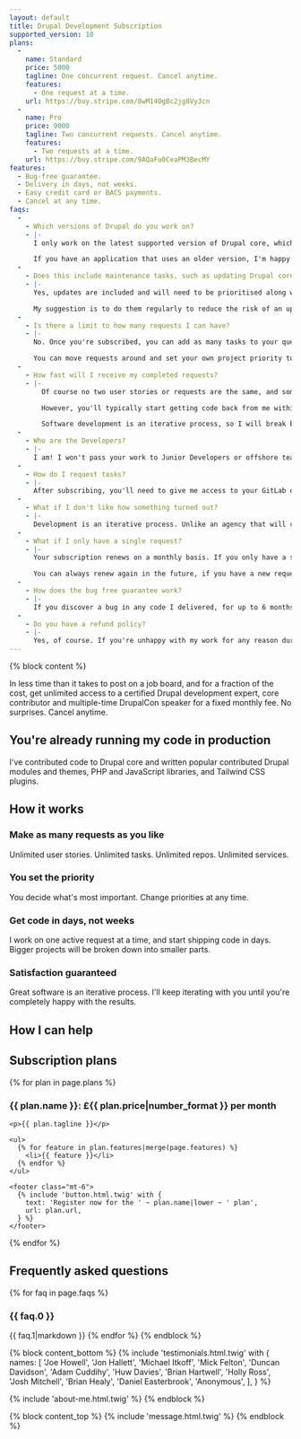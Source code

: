```yaml
---
layout: default
title: Drupal Development Subscription
supported_version: 10
plans:
  -
    name: Standard
    price: 5000
    tagline: One concurrent request. Cancel anytime.
    features:
      - One request at a time.
    url: https://buy.stripe.com/8wM14OgBc2jg8Vy3cn
  -
    name: Pro
    price: 9000
    tagline: Two concurrent requests. Cancel anytime.
    features:
      - Two requests at a time.
    url: https://buy.stripe.com/9AQaFo0CeaPM3BecMY
features:
  - Bug-free guarantee.
  - Delivery in days, not weeks.
  - Easy credit card or BACS payments.
  - Cancel at any time.
faqs:
  -
    - Which versions of Drupal do you work on?
    - |-
      I only work on the latest supported version of Drupal core, which is currently Drupal %supported_version%.

      If you have an application that uses an older version, I'm happy to give you a custom fixed-price proposal to upgrade to Drupal %supported_version%.
  -
    - Does this include maintenance tasks, such as updating Drupal core and contrib modules and themes?
    - |-
      Yes, updates are included and will need to be prioritised along with other requests.

      My suggestion is to do them regularly to reduce the risk of an update breaking your application.
  -
    - Is there a limit to how many requests I can have?
    - |-
      No. Once you're subscribed, you can add as many tasks to your queue as you'd like, and they'll be delivered one-by-one.

      You can move requests around and set your own project priority to ensure your most important tasks are finished first.
  -
    - How fast will I receive my completed requests?
    - |-
        Of course no two user stories or requests are the same, and some take longer than others.

        However, you'll typically start getting code back from me within days of submitting an active request.

        Software development is an iterative process, so I will break big projects into smaller tasks and start sending work-in-progress for review, feedback, and iteration.
  -
    - Who are the Developers?
    - |-
      I am! I won't pass your work to Junior Developers or offshore teams. You work directly with me. Always.
  -
    - How do I request tasks?
    - |-
      After subscribing, you'll need to give me access to your GitLab or GitHub repository and issues board. From there, assign as many tasks to me as you like, in priority order.
  -
    - What if I don't like how something turned out?
    - |-
      Development is an iterative process. Unlike an agency that will charge you extra for change orders, you get unlimited revisions until you’re happy with the work.
  -
    - What if I only have a single request?
    - |-
      Your subscription renews on a monthly basis. If you only have a single request, you are free to cancel your subscription after the first month.

      You can always renew again in the future, if you have a new request!
  -
    - How does the bug free guarantee work?
    - |-
      If you discover a bug in any code I delivered, for up to 6 months after the end of your subscription, I will fix it for free.
  -
    - Do you have a refund policy?
    - |-
      Yes, of course. If you're unhappy with my work for any reason during your first month of service, just say the word, and I'll give you a full refund. No questions asked.
---
```


{% block content %}

 In less time than it takes to post on a job board, and for a fraction of the cost, get unlimited access to a certified Drupal development expert, core contributor and multiple-time DrupalCon speaker for a fixed monthly fee. No surprises. Cancel anytime.

## You're already running my code in production

I've contributed code to Drupal core and written popular contributed Drupal modules and themes, PHP and JavaScript libraries, and Tailwind CSS plugins.

## How it works

### Make as many requests as you like

Unlimited user stories. Unlimited tasks. Unlimited repos. Unlimited services.

### You set the priority

You decide what's most important. Change priorities at any time.

### Get code in days, not weeks

I work on one active request at a time, and start shipping code in days. Bigger projects will be broken down into smaller parts.

### Satisfaction guaranteed

Great software is an iterative process. I'll keep iterating with you until you're completely happy with the results.

## How I can help

## Subscription plans

{% for plan in page.plans %}
  <div>
    <strong>
      <h3>
        {{ plan.name }}:
        £{{ plan.price|number_format }} per month
      </h3>
    </strong>

    <p>{{ plan.tagline }}</p>

    <ul>
      {% for feature in plan.features|merge(page.features) %}
        <li>{{ feature }}</li>
      {% endfor %}
    </ul>

    <footer class="mt-6">
      {% include 'button.html.twig' with {
        text: 'Register now for the ' ~ plan.name|lower ~ ' plan',
        url: plan.url,
      } %}
    </footer>
  </div>
{% endfor %}

## Frequently asked questions

{% for faq in page.faqs %}
  <h3>{{ faq.0 }}</h3>

  {{ faq.1|markdown }}
{% endfor %}
{% endblock %}

{% block content_bottom %}
  {% include 'testimonials.html.twig' with {
    names: [
      'Joe Howell',
      'Jon Hallett',
      'Michael Itkoff',
      'Mick Felton',
      'Duncan Davidson',
      'Adam Cuddihy',
      'Huw Davies',
      'Brian Hartwell',
      'Holly Ross',
      'Josh Mitchell',
      'Brian Healy',
      'Daniel Easterbrook',
      'Anonymous',
    ],
  } %}

  {% include 'about-me.html.twig' %}
{% endblock %}

{% block content_top %}
  {% include 'message.html.twig' %}
{% endblock %}
